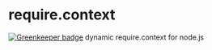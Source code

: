 # require.context

[![Greenkeeper badge](https://badges.greenkeeper.io/yeliex/require.context.svg)](https://greenkeeper.io/)
dynamic  require.context for node.js
